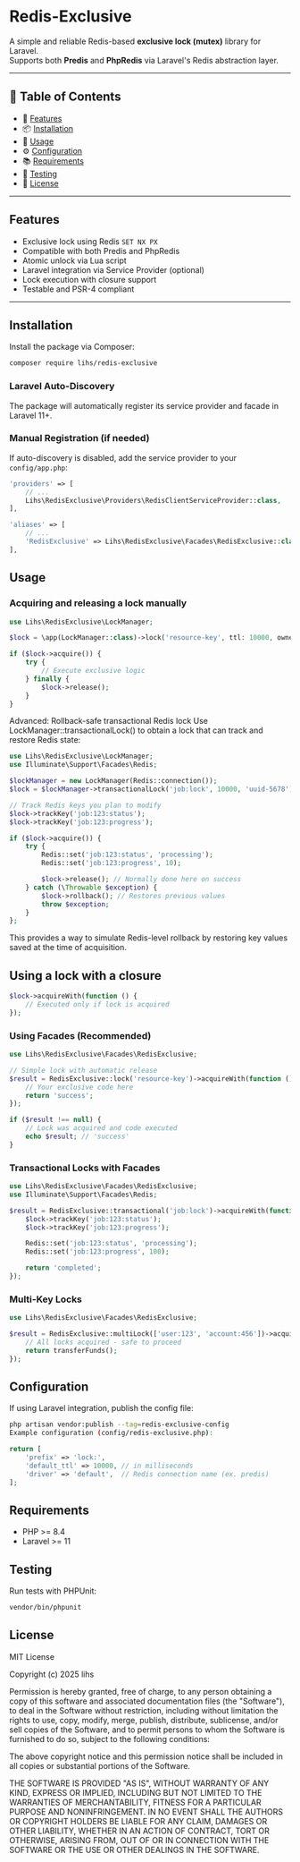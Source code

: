 # Redis-Exclusive

A simple and reliable Redis-based **exclusive lock (mutex)** library for Laravel.  
Supports both **Predis** and **PhpRedis** via Laravel's Redis abstraction layer.

---

## 📑 Table of Contents

- 🔧 [Features](#features)
- 📦 [Installation](#installation)
- 🧪 [Usage](#usage)
- ⚙️ [Configuration](#configuration)
- 📚 [Requirements](#requirements)
- 🧾 [Testing](#testing)
- 📄 [License](#license)

---

## Features

- Exclusive lock using Redis `SET NX PX`
- Compatible with both Predis and PhpRedis
- Atomic unlock via Lua script
- Laravel integration via Service Provider (optional)
- Lock execution with closure support
- Testable and PSR-4 compliant

---

## Installation

Install the package via Composer:

```bash
composer require lihs/redis-exclusive
```

### Laravel Auto-Discovery

The package will automatically register its service provider and facade in Laravel 11+.

### Manual Registration (if needed)

If auto-discovery is disabled, add the service provider to your `config/app.php`:

```php
'providers' => [
    // ...
    Lihs\RedisExclusive\Providers\RedisClientServiceProvider::class,
],

'aliases' => [
    // ...
    'RedisExclusive' => Lihs\RedisExclusive\Facades\RedisExclusive::class,
],
```

## Usage

### Acquiring and releasing a lock manually

```php
use Lihs\RedisExclusive\LockManager;

$lock = \app(LockManager::class)->lock('resource-key', ttl: 10000, owner: 'uuid-1234');

if ($lock->acquire()) {
    try {
        // Execute exclusive logic
    } finally {
        $lock->release();
    }
}
```

Advanced: Rollback-safe transactional Redis lock
Use LockManager::transactionalLock() to obtain a lock that can track and restore Redis state:

```php
use Lihs\RedisExclusive\LockManager;
use Illuminate\Support\Facades\Redis;

$lockManager = new LockManager(Redis::connection());
$lock = $lockManager->transactionalLock('job:lock', 10000, 'uuid-5678');

// Track Redis keys you plan to modify
$lock->trackKey('job:123:status');
$lock->trackKey('job:123:progress');

if ($lock->acquire()) {
    try {
        Redis::set('job:123:status', 'processing');
        Redis::set('job:123:progress', 10);

        $lock->release(); // Normally done here on success
    } catch (\Throwable $exception) {
        $lock->rollback(); // Restores previous values
        throw $exception;
    }
};
```

This provides a way to simulate Redis-level rollback by restoring key values saved at the time of acquisition.

## Using a lock with a closure

```php
$lock->acquireWith(function () {
    // Executed only if lock is acquired
});
```

### Using Facades (Recommended)

```php
use Lihs\RedisExclusive\Facades\RedisExclusive;

// Simple lock with automatic release
$result = RedisExclusive::lock('resource-key')->acquireWith(function () {
    // Your exclusive code here
    return 'success';
});

if ($result !== null) {
    // Lock was acquired and code executed
    echo $result; // 'success'
}
```

### Transactional Locks with Facades

```php
use Lihs\RedisExclusive\Facades\RedisExclusive;
use Illuminate\Support\Facades\Redis;

$result = RedisExclusive::transactional('job:lock')->acquireWith(function ($lock) {
    $lock->trackKey('job:123:status');
    $lock->trackKey('job:123:progress');

    Redis::set('job:123:status', 'processing');
    Redis::set('job:123:progress', 100);

    return 'completed';
});
```

### Multi-Key Locks

```php
use Lihs\RedisExclusive\Facades\RedisExclusive;

$result = RedisExclusive::multiLock(['user:123', 'account:456'])->acquireWith(function () {
    // All locks acquired - safe to proceed
    return transferFunds();
});
```

## Configuration

If using Laravel integration, publish the config file:

```bash
php artisan vendor:publish --tag=redis-exclusive-config
Example configuration (config/redis-exclusive.php):
```

```php
return [
    'prefix' => 'lock:',
    'default_ttl' => 10000, // in milliseconds
    'driver' => 'default',  // Redis connection name (ex. predis)
];
```

## Requirements

- PHP >= 8.4
- Laravel >= 11

## Testing

Run tests with PHPUnit:

```bash
vendor/bin/phpunit
```

## License

MIT License

Copyright (c) 2025 lihs

Permission is hereby granted, free of charge, to any person obtaining a copy
of this software and associated documentation files (the "Software"), to deal
in the Software without restriction, including without limitation the rights
to use, copy, modify, merge, publish, distribute, sublicense, and/or sell
copies of the Software, and to permit persons to whom the Software is
furnished to do so, subject to the following conditions:

The above copyright notice and this permission notice shall be included in all
copies or substantial portions of the Software.

THE SOFTWARE IS PROVIDED "AS IS", WITHOUT WARRANTY OF ANY KIND, EXPRESS OR
IMPLIED, INCLUDING BUT NOT LIMITED TO THE WARRANTIES OF MERCHANTABILITY,
FITNESS FOR A PARTICULAR PURPOSE AND NONINFRINGEMENT. IN NO EVENT SHALL THE
AUTHORS OR COPYRIGHT HOLDERS BE LIABLE FOR ANY CLAIM, DAMAGES OR OTHER
LIABILITY, WHETHER IN AN ACTION OF CONTRACT, TORT OR OTHERWISE, ARISING FROM,
OUT OF OR IN CONNECTION WITH THE SOFTWARE OR THE USE OR OTHER DEALINGS IN THE
SOFTWARE.
